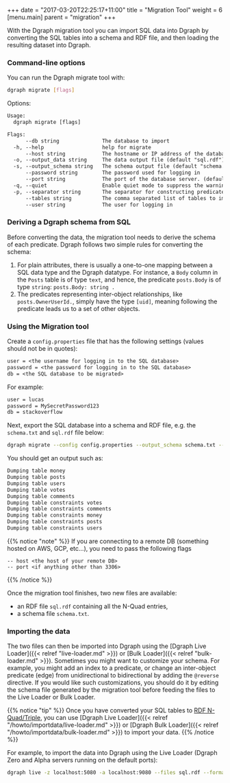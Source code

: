+++
date = "2017-03-20T22:25:17+11:00"
title = "Migration Tool"
weight = 6
[menu.main]
    parent = "migration"
+++

With the Dgraph migration tool you can import SQL data into Dgraph by converting
the SQL tables into a schema and RDF file, and then loading the resulting dataset
into Dgraph.

### Command-line options

You can run the Dgraph migrate tool with:

```sh
dgraph migrate [flags]
```

Options:

```txt
Usage:
  dgraph migrate [flags]

Flags:
      --db string              The database to import
  -h, --help                   help for migrate
      --host string            The hostname or IP address of the database server. (default "localhost")
  -o, --output_data string     The data output file (default "sql.rdf")
  -s, --output_schema string   The schema output file (default "schema.txt")
      --password string        The password used for logging in
      --port string            The port of the database server. (default "3306")
  -q, --quiet                  Enable quiet mode to suppress the warning logs
  -p, --separator string       The separator for constructing predicate names (default ".")
      --tables string          The comma separated list of tables to import, an empty string means importing all tables in the database
      --user string            The user for logging in
```

### Deriving a Dgraph schema from SQL

Before converting the data, the migration tool needs to derive the schema of each predicate.
Dgraph follows two simple rules for converting the schema:

1. For plain attributes, there is usually a one-to-one mapping between a SQL data type and the
Dgraph datatype. For instance, a `Body` column in the `Posts` table is of type `text`,
and hence, the predicate `posts.Body` is of type `string`: `posts.Body: string .`
2. The predicates representing inter-object relationships, like `posts.OwnerUserId.`, simply have the type
`[uid]`, meaning following the predicate leads us to a set of other objects.


### Using the Migration tool

Create a `config.properties` file that has the following settings (values should not be in quotes):

```txt
user = <the username for logging in to the SQL database>
password = <the password for logging in to the SQL database>
db = <the SQL database to be migrated>
```

For example:

```txt
user = lucas
password = MySecretPassword123
db = stackoverflow
```

Next, export the SQL database into a schema and RDF file, e.g. the `schema.txt` and `sql.rdf` file below:
```sh
dgraph migrate --config config.properties --output_schema schema.txt --output_data sql.rdf
```

You should get an output such as:

```txt
Dumping table money
Dumping table posts
Dumping table users
Dumping table votes
Dumping table comments
Dumping table constraints votes
Dumping table constraints comments
Dumping table constraints money
Dumping table constraints posts
Dumping table constraints users
```

{{% notice "note" %}}
If you are connecting to a remote DB (something hosted on AWS, GCP, etc...), you need to pass the following flags
```
-- host <the host of your remote DB>
-- port <if anything other than 3306>
```
{{% /notice %}}

Once the migration tool finishes, two new files are available:

- an RDF file `sql.rdf` containing all the N-Quad entries,
- a schema file `schema.txt`.

### Importing the data

The two files can then be imported into Dgraph using the [Dgraph Live Loader]({{< relref "live-loader.md" >}})
or [Bulk Loader]({{< relref "bulk-loader.md" >}}). Sometimes you might want to customize your schema.
For example, you might add an index to a predicate, or change an inter-object predicate (edge) from
unidirectional to bidirectional by adding the `@reverse` directive. If you would like such customizations, you should do it by editing
the schema file generated by the migration tool before feeding the files to the Live Loader or Bulk Loader.

{{% notice "tip" %}}
Once you have converted your SQL tables to [RDF N-Quad/Triple](https://www.w3.org/TR/n-quads/), 
you can use [Dgraph Live Loader]({{< relref "/howto/importdata/live-loader.md" >}}) or 
[Dgraph Bulk Loader]({{< relref "/howto/importdata/bulk-loader.md" >}}) to import your data.
{{% /notice %}}

For example, to import the data into Dgraph using the Live Loader (Dgraph Zero and Alpha servers running on the default ports):

```sh
dgraph live -z localhost:5080 -a localhost:9080 --files sql.rdf --format=rdf --schema schema.txt
```
